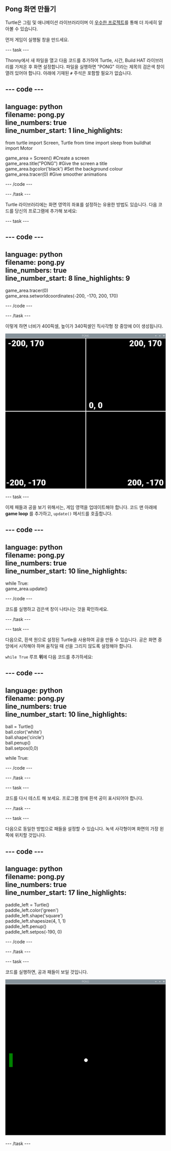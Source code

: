 ## Pong 화면 만들기

Turtle은 그림 및 애니메이션 라이브러리이며 이 [우수한 프로젝트](https://projects.raspberrypi.org/ko-KR/projects/turtle-race)를 통해 더 자세히 알아볼 수 있습니다.


먼저 게임이 실행될 창을 만드세요.

--- task ---

Thonny에서 새 파일을 열고 다음 코드를 추가하여 Turtle, 시간, Build HAT 라이브러리를 가져온 후 화면 설정합니다. 파일을 실행하면 "PONG" 이라는 제목의 검은색 창이 열려 있어야 합니다. 아래에 기재된 `#` 주석은 포함할 필요가 없습니다.

--- code ---
---
language: python   
filename: pong.py   
line_numbers: true   
line_number_start: 1
line_highlights:
---

from turtle import Screen, Turtle 
from time import sleep 
from buildhat import Motor

game_area = Screen() #Create a screen   
game_area.title("PONG") #Give the screen a title   
game_area.bgcolor('black') #Set the background colour   
game_area.tracer(0) #Give smoother animations

--- /code ---

--- /task ---

Turtle 라이브러리에는 화면 영역의 좌표를 설정하는 유용한 방법도 있습니다. 다음 코드를 당신의 프로그램에 추가해 보세요:

--- task ---

--- code ---
---
language: python   
filename: pong.py   
line_numbers: true   
line_number_start: 8
line_highlights: 9
---

game_area.tracer(0)   
game_area.setworldcoordinates(-200, -170, 200, 170)

--- /code ---

--- /task ---

이렇게 하면 너비가 400픽셀, 높이가 340픽셀인 직사각형 창 중앙에 0이 생성됩니다.

![각 모서리와 중앙의 좌표를 보여주는 게임 창의 스크린샷 왼쪽 위는 -200,170, 오른쪽 위는 200,170, 왼쪽 아래는 -200,-170, 오른쪽 아래는 200,-170 입니다. 중심은 0,0 입니다.](images/coords.png)

--- task ---

이제 패들과 공을 보기 위해서는, 게임 영역을 업데이트해야 합니다. 코드 맨 아래에 **game loop** 를 추가하고, `update()` 메서드를 호출합니다.

--- code ---
---
language: python   
filename: pong.py   
line_numbers: true   
line_number_start: 10
line_highlights:
---

while True:   
    game_area.update()

--- /code ---

코드를 실행하고 검은색 창이 나타나는 것을 확인하세요.

--- /task ---

--- task ---

다음으로, 흰색 원으로 설정된 Turtle을 사용하여 공을 만들 수 있습니다. 공은 화면 중앙에서 시작해야 하며 움직일 때 선을 그리지 않도록 설정해야 합니다.

`while True` 루프 **위**에 다음 코드를 추가하세요:

--- code ---
---
language: python   
filename: pong.py   
line_numbers: true   
line_number_start: 10
line_highlights:
---

ball = Turtle()   
ball.color('white')   
ball.shape('circle')   
ball.penup()   
ball.setpos(0,0)

while True:

--- /code ---

--- /task ---

--- task ---

코드를 다시 테스트 해 보세요. 프로그램 창에 흰색 공이 표시되어야 합니다.

--- /task ---

--- task ---

다음으로 동일한 방법으로 패들을 설정할 수 있습니다. 녹색 사각형이며 화면의 가장 왼쪽에 위치할 것입니다.

--- code ---
---
language: python   
filename: pong.py   
line_numbers: true   
line_number_start: 17
line_highlights:
---

paddle_left = Turtle()   
paddle_left.color('green')   
paddle_left.shape('square')   
paddle_left.shapesize(4, 1, 1)   
paddle_left.penup()   
paddle_left.setpos(-190, 0)

--- /code ---

--- /task ---

--- task ---

코드를 실행하면, 공과 패들이 보일 것입니다.

![검은 창 중앙에 흰색 공이 있고 맨 왼쪽에 녹색 패들이 있습니다.](images/pong_static.png)

--- /task ---
